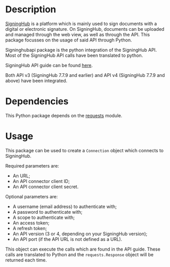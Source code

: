 # Description
[SigningHub](https://www.signinghub.com/) is a platform which is mainly used to sign documents with a digital or electronic signature.
On SigningHub, documents can be uploaded and managed through the web view, as well as through the API.
This package focusses on the usage of said API through Python.

Signinghubapi package is the python integration of the SigningHub API. Most of the SigningHub API calls have been translated to python.

SigningHub API guide can be found [here](https://manuals.keysign.eu).

Both API v3 (SigningHub 7.7.9 and earlier) and API v4 (SigningHub 7.7.9 and above) have been integrated.

# Dependencies
This Python package depends on the [requests](https://pypi.org/project/requests/) module.

# Usage
This package can be used to create a ```Connection``` object which connects to SigningHub.

Required parameters are:
- An URL;
- An API connector client ID;
- An API connector client secret.

Optional parameters are:
- A username (email address) to authenticate with;
- A password to authenticate with;
- A scope to authenticate with;
- An access token;
- A refresh token;
- An API version (3 or 4, depending on your SigningHub version);
- An API port (if the API URL is not defined as a URL).

This object can execute the calls which are found in the API guide. These calls are translated to Python and the ```requests.Response``` object will be returned each time.
